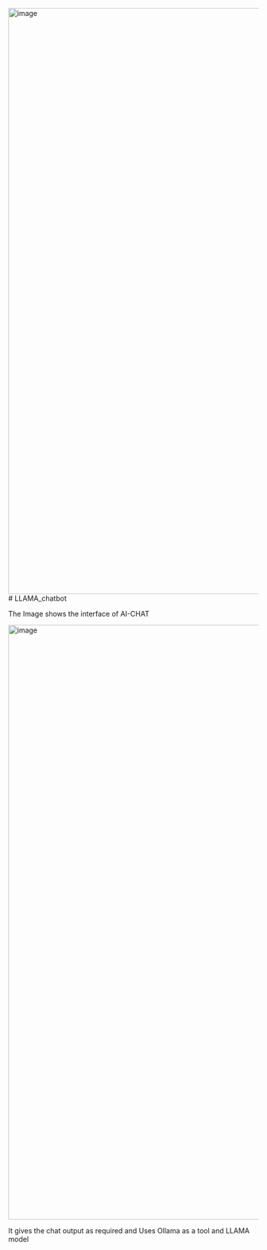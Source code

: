 <img width="2512" height="1177" alt="image" src="https://github.com/user-attachments/assets/f6e8c9d4-87cb-4001-8975-ca1bb7d82020" /># LLAMA_chatbot

The Image shows the interface of AI-CHAT

<img width="2526" height="1194" alt="image" src="https://github.com/user-attachments/assets/84da7101-4d7c-4415-bf2f-3a226337aca4" />

It gives the chat output as required and Uses Ollama as a tool and LLAMA model

